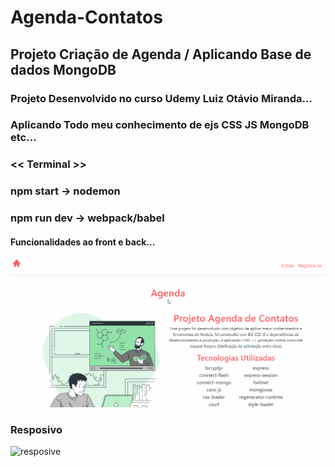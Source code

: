 # Agenda-Contatos

## Projeto Criação de Agenda / Aplicando Base de dados MongoDB

### Projeto Desenvolvido no curso Udemy Luiz Otávio Miranda...

### Aplicando Todo meu conhecimento de ejs CSS JS MongoDB etc...

### << Terminal >>

### npm start -> nodemon
### npm run dev -> webpack/babel

#### Funcionalidades ao front e back...

![Function](https://github.com/Vavatrewq/Agenda-Contatos/blob/master/public/assets/gif/AnimaçãoFunc1.gif)

### Resposivo
![resposive](https://github.com/Vavatrewq/Agenda-Contatos/blob/master/public/assets/gif/AnimaçãoFunc2.gif)
